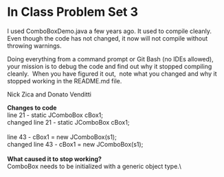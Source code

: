 # In Class Problem Set 3

I used ComboBoxDemo.java a few years ago.  It used to compile cleanly.  Even though the code has not changed, it now  will not compile without throwing warnings.

Doing everything from a command prompt or Git Bash (no IDEs allowed), your mission is to debug the code and find out why it stopped compiling cleanly.  When you have figured it out,  note what you changed and why it stopped working in the README.md file.

Nick Zica and Donato Venditti

**Changes to code** \
line 21 -    static JComboBox cBox1; \
changed line 21 -    static JComboBox <String> cBox1; \
\
line 43 -    cBox1 = new JComboBox<String>(s1);  \
changed line 43 -    cBox1 = new JComboBox<String>(s1); \
\
**What caused it to stop working?**\
ComboBox needs to be initialized with a generic object type.\
